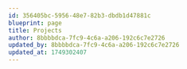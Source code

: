 ```yaml
---
id: 356405bc-5956-48e7-82b3-dbdb1d47881c
blueprint: page
title: Projects
author: 8bbbbdca-7fc9-4c6a-a206-192c6c7e2726
updated_by: 8bbbbdca-7fc9-4c6a-a206-192c6c7e2726
updated_at: 1749302407
---
```

